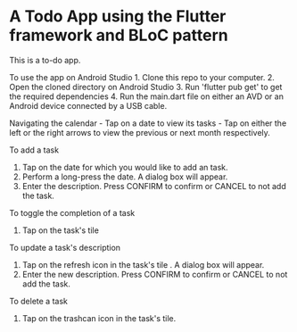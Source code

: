#  A Todo App using the Flutter framework and BLoC pattern

This is a to-do app.

To use the app on Android Studio
    1. Clone this repo to your computer.
    2. Open the cloned directory on Android Studio
    3. Run 'flutter pub get' to get the required dependencies
    4. Run the main.dart file on either an AVD or an Android device connected by a USB cable.

Navigating the calendar
    - Tap on a date to view its tasks
    - Tap on either the left or the right arrows to view the previous or next month respectively.


To add a task
  1. Tap on the date for which you would like to add an task.
  2. Perform a long-press the date. A dialog box will appear.
  3. Enter the description. Press CONFIRM to confirm or CANCEL to not add the task.

To toggle the completion of a task
  1. Tap on the task's tile

To update a task's description
  1. Tap on the refresh icon in the task's tile . A dialog box will appear.
  2. Enter the new description. Press CONFIRM to confirm or CANCEL to not add the task.

To delete a task
  1. Tap on the trashcan icon in the task's tile.






